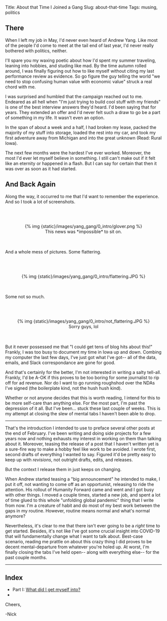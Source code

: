 Title: About that Time I Joined a Gang
Slug: about-that-time
Tags: musing, politics

## There

<!-- PELICAN_BEGIN_SUMMARY -->

When I left my job in May, I'd never even heard of Andrew Yang. Like most of the people I'd come to meet at the tail end of last year, I'd never really bothered with politics, neither.

I'll spare you my waxing poetic about how I'd spent my summer traveling, leaning into hobbies, and studing like mad. By the time autumn rolled around, I was finally figuring out how to like myself without citing my last performance review as evidence. So go figure the guy telling the world "we need to stop confusing human value with economic value" struck a real chord with me.

I was surprised and humbled that the campaign reached out to me. Endeared as all hell when "I'm just trying to build cool stuff with my friends" is one of the best interview answers they'd heard. I'd been saying that for years. They extended an offer and I'd never felt such a draw to go be a part of something in my life. It wasn't even an option.

In the span of about a week and a half, I had broken my lease, packed the majority of my stuff into storage, loaded the rest into my car, and took my first adventure away from Michigan and into the great unknown (Read: Rural Iowa).

The next few months were the hardest I've ever worked. Moreover, the most I'd ever let myself believe in something. I still can't make out if it felt like an eternity or happened in a flash. But I can say for certain that then it was over as soon as it had started.

<!-- PELICAN_END_SUMMARY -->

## And Back Again

Along the way, it occurred to me that I'd want to remember the experience. And so I took a lot of screenshots.

<br></br>
<center>{% img {static}/images/yang_gang/0_intro/glover.png %}</center>
<center>This news was *impossible* to sit on.</center>
<br></br>

And a whole mess of pictures. Some flattering.

<br></br>
<center>{% img {static}/images/yang_gang/0_intro/flattering.JPG %}</center>
<br></br>

Some not so much.

<br></br>
<center>{% img {static}/images/yang_gang/0_intro/not_flattering.JPG %}</center>
<center>Sorry guys, lol</center>
<br></br>

But it never possessed me that "I could get tens of blog hits about this!" Frankly, I was too busy to document my time in Iowa up and down. Combing my computer the last few days, I've just got what I've got-- all of the data, emails, and Slack correspondance are gone for good.

And that's certainly for the better, I'm not interested in writing a salty tell-all. Frankly, I'd be A-OK if this proves to be too boring for some journalist to rip off for ad revenue. Nor do I want to go running roughshod over the NDAs I've signed (the boilerplate kind, not the hush hush kind).

Whether or not anyone decides that this is worth reading, I intend for this to be more self-care than anything else. For the most part, I'm past the depression of it all. But I've been... stuck these last couple of weeks. This is my attempt at closing the slew of mental tabs I haven't been able to drop.

-----

That's the introduction I intended to use to preface several other posts at the end of February. I've been writing and doing side projects for a few years now and nothing exhausts my interest in working on them than talking about it. Moreover, teasing the release of a post that I haven't written yet is a sure-fire way to make a hobby feel like work to be avoided. I wrote first, second drafts of everything I wanted to say. Figured it'd be pretty easy to keep up with *revisions*, not outright drafts, edits, and releases.    

But the context I release them in just keeps on changing.

When Andrew started teasing a "big announcement" he intended to make, I put it off, not wanting to come off as an opportunist, releasing to ride the attention. His rollout of Humanity Forward came and went and I got busy with other things. I moved a couple times, started a new job, and spent a lot of time glued to this whole "unfolding global pandemic" thing that I write from now. I'm a creature of habit and do most of my best work between the gaps in my routine. However, routine means normal and what's normal anymore?

Nevertheless, it's clear to me that there isn't ever going to be a *right* time to get started. Besides, it's not like I've got some crucial insight into COVID-19 that will fundamentally change what I want to talk about. Best-case scenario, reading me prattle on about this crazy thing I did proves to be decent mental-departure from whatever you're holed up. At worst, I'm finally closing the tabs I've held open-- along with everything else-- for the past couple months.

-------

## Index

* Part I: [What did I get myself into?](https://napsterinblue.github.io/blog/2020/03/29/to-iowa/index.html)
* 




Cheers,

-Nick

